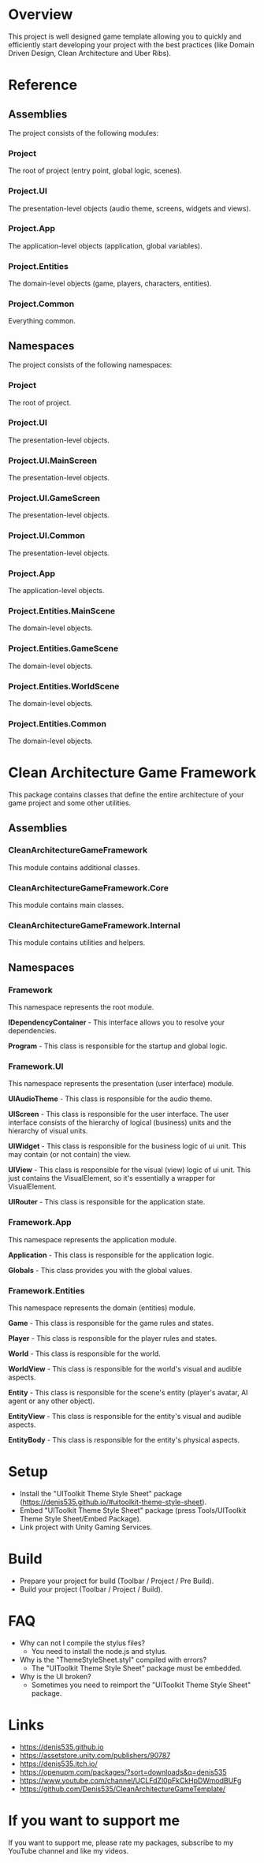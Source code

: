 # Overview
This project is well designed game template allowing you to quickly and efficiently start developing your project with the best practices (like Domain Driven Design, Clean Architecture and Uber Ribs).

# Reference
## Assemblies
The project consists of the following modules:
### Project
The root of project (entry point, global logic, scenes).
### Project.UI
The presentation-level objects (audio theme, screens, widgets and views).
### Project.App
The application-level objects (application, global variables).
### Project.Entities
The domain-level objects (game, players, characters, entities).
### Project.Common
Everything common.

## Namespaces
The project consists of the following namespaces:
### Project
The root of project.
### Project.UI
The presentation-level objects.
### Project.UI.MainScreen
The presentation-level objects.
### Project.UI.GameScreen
The presentation-level objects.
### Project.UI.Common
The presentation-level objects.
### Project.App
The application-level objects.
### Project.Entities.MainScene
The domain-level objects.
### Project.Entities.GameScene
The domain-level objects.
### Project.Entities.WorldScene
The domain-level objects.
### Project.Entities.Common
The domain-level objects.

# Clean Architecture Game Framework
This package contains classes that define the entire architecture of your game project and some other utilities.

## Assemblies
### CleanArchitectureGameFramework
This module contains additional classes.
### CleanArchitectureGameFramework.Core
This module contains main classes.
### CleanArchitectureGameFramework.Internal
This module contains utilities and helpers.

## Namespaces
### Framework
This namespace represents the root module.

**IDependencyContainer** -
This interface allows you to resolve your dependencies.

**Program** -
This class is responsible for the startup and global logic.

### Framework.UI
This namespace represents the presentation (user interface) module.

**UIAudioTheme** -
This class is responsible for the audio theme.

**UIScreen** -
This class is responsible for the user interface.
The user interface consists of the hierarchy of logical (business) units and the hierarchy of visual units.

**UIWidget** -
This class is responsible for the business logic of ui unit. This may contain (or not contain) the view.

**UIView** -
This class is responsible for the visual (view) logic of ui unit.
This just contains the VisualElement, so it's essentially a wrapper for VisualElement.

**UIRouter** -
This class is responsible for the application state.

### Framework.App
This namespace represents the application module.

**Application** -
This class is responsible for the application logic.

**Globals** -
This class provides you with the global values.

### Framework.Entities
This namespace represents the domain (entities) module.

**Game** -
This class is responsible for the game rules and states.

**Player** -
This class is responsible for the player rules and states.

**World** -
This class is responsible for the world.

**WorldView** -
This class is responsible for the world's visual and audible aspects.

**Entity** -
This class is responsible for the scene's entity (player's avatar, AI agent or any other object).

**EntityView** -
This class is responsible for the entity's visual and audible aspects.

**EntityBody** -
This class is responsible for the entity's physical aspects.

# Setup
- Install the "UIToolkit Theme Style Sheet" package (https://denis535.github.io/#uitoolkit-theme-style-sheet).
- Embed "UIToolkit Theme Style Sheet" package (press Tools/UIToolkit Theme Style Sheet/Embed Package).
- Link project with Unity Gaming Services.

# Build
- Prepare your project for build (Toolbar / Project / Pre Build).
- Build your project (Toolbar / Project / Build).

# FAQ
- Why can not I compile the stylus files?
    - You need to install the node.js and stylus.
- Why is the "ThemeStyleSheet.styl" compiled with errors?
    - The "UIToolkit Theme Style Sheet" package must be embedded.
- Why is the UI broken?
    - Sometimes you need to reimport the "UIToolkit Theme Style Sheet" package.

# Links
- https://denis535.github.io
- https://assetstore.unity.com/publishers/90787
- https://denis535.itch.io/
- https://openupm.com/packages/?sort=downloads&q=denis535
- https://www.youtube.com/channel/UCLFdZl0pFkCkHpDWmodBUFg
- https://github.com/Denis535/CleanArchitectureGameTemplate/

# If you want to support me
If you want to support me, please rate my packages, subscribe to my YouTube channel and like my videos.

